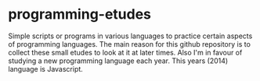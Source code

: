 programming-etudes
==================

Simple scripts or programs in various languages to practice certain aspects of
programming languages.  The main reason for this github repository is to
collect these small etudes to look at it at later times.  Also I'm in favour of
studying a new programming language each year.  This years (2014) language is
Javascript.
